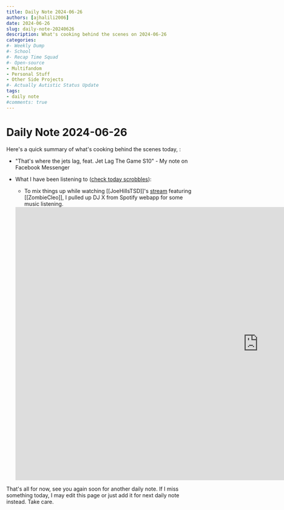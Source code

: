 ```yaml
---
title: Daily Note 2024-06-26
authors: [ajhalili2006]
date: 2024-06-26
slug: daily-note-20240626
description: What's cooking behind the scenes on 2024-06-26
categories:
#- Weekly Dump
#- School
#- Recap Time Squad
#- Open-source
- Multifandom
- Personal Stuff
- Other Side Projects
#- Actually Autistic Status Update
tags:
- daily note
#comments: true
---
```


# Daily Note 2024-06-26

Here's a quick summary of what's cooking behind the scenes today, <DATE>:

* "That's where the jets lag, feat. Jet Lag The Game S10" - My note on Facebook Messenger
* What I have been listening to ([check today scrobbles](https://www.last.fm/user/ajhalili2006/library?from=2024-06-26&to=2024-06-26)):
    * To mix things up while watching [[JoeHillsTSD]]'s [stream](https://www.youtube.com/watch?v=Eyz6LsEYNnM) featuring [[ZombieCleo]], I pulled up DJ X from Spotify webapp for some music listening.

    <div class="video-wrapper">
      <iframe width="1280" height="720" src="https://www.youtube.com/embed/Eyz6LsEYNnM" frameborder="0" allowfullscreen></iframe>
    </div>

That's all for now, see you again soon for another daily note. If I miss something today, I may edit this page or just add it for next daily note instead. Take care.
